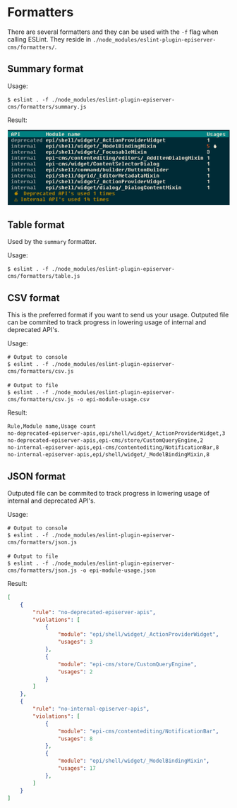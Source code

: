 # Formatters

There are several formatters and they can be used with the `-f` flag when calling ESLint. They reside in `./node_modules/eslint-plugin-episerver-cms/formatters/`.

## Summary format

Usage:

```
$ eslint . -f ./node_modules/eslint-plugin-episerver-cms/formatters/summary.js
```

Result:

![formatter:summary output](summary.png)


## Table format

Used by the `summary` formatter.

Usage:

```
$ eslint . -f ./node_modules/eslint-plugin-episerver-cms/formatters/table.js
```


## CSV format

This is the preferred format if you want to send us your usage. Outputed file can be commited to track progress in lowering usage of internal and deprecated API's.

Usage:

```
# Output to console
$ eslint . -f ./node_modules/eslint-plugin-episerver-cms/formatters/csv.js

# Output to file
$ eslint . -f ./node_modules/eslint-plugin-episerver-cms/formatters/csv.js -o epi-module-usage.csv
```

Result:

```csv
Rule,Module name,Usage count
no-deprecated-episerver-apis,epi/shell/widget/_ActionProviderWidget,3
no-deprecated-episerver-apis,epi-cms/store/CustomQueryEngine,2
no-internal-episerver-apis,epi-cms/contentediting/NotificationBar,8
no-internal-episerver-apis,epi/shell/widget/_ModelBindingMixin,8
```


## JSON format

Outputed file can be commited to track progress in lowering usage of internal and deprecated API's.

Usage:

```
# Output to console
$ eslint . -f ./node_modules/eslint-plugin-episerver-cms/formatters/json.js

# Output to file
$ eslint . -f ./node_modules/eslint-plugin-episerver-cms/formatters/json.js -o epi-module-usage.json
```

Result:

```json
[
    {
        "rule": "no-deprecated-episerver-apis",
        "violations": [
            {
                "module": "epi/shell/widget/_ActionProviderWidget",
                "usages": 3
            },
            {
                "module": "epi-cms/store/CustomQueryEngine",
                "usages": 2
            }
        ]
    },
    {
        "rule": "no-internal-episerver-apis",
        "violations": [
            {
                "module": "epi-cms/contentediting/NotificationBar",
                "usages": 8
            },
            {
                "module": "epi/shell/widget/_ModelBindingMixin",
                "usages": 17
            },
        ]
    }
]
```
